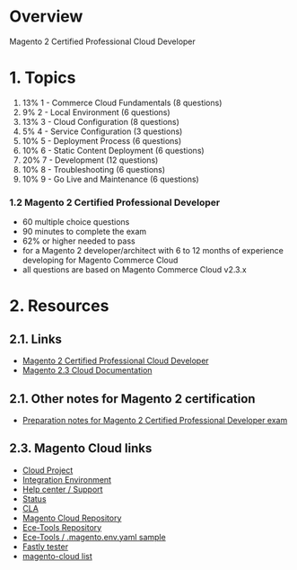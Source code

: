 # Overview

Magento 2 Certified Professional Cloud Developer

# 1. Topics

1. 13% 1 - Commerce Cloud Fundamentals (8 questions)
2. 9% 2 - Local Environment (6 questions)
3. 13% 3 - Cloud Configuration (8 questions)
4. 5% 4 - Service Configuration (3 questions)
5. 10% 5 - Deployment Process (6 questions)
6. 10% 6 - Static Content Deployment (6 questions)
7. 20% 7 - Development (12 questions)
8. 10% 8 - Troubleshooting (6 questions)
9. 10% 9 - Go Live and Maintenance (6 questions)


### 1.2 Magento 2 Certified Professional Developer

+ 60 multiple choice questions
+ 90 minutes to complete the exam
+ 62% or higher needed to pass
+ for a Magento 2 developer/architect with 6 to 12 months of experience developing for Magento Commerce Cloud
+ all questions are based on Magento Commerce Cloud v2.3.x

# 2. Resources

## 2.1. Links
+ [Magento 2 Certified Professional Cloud Developer](https://u.magento.com/magento-certified-professional-cloud-developer)
+ [Magento 2.3 Cloud Documentation](https://devdocs.magento.com/guides/v2.3/cloud/bk-cloud.html)

## 2.1. Other notes for Magento 2 certification
+ [Preparation notes for Magento 2 Certified Professional Developer exam](https://github.com/magento-notes/magento2-exam-notes)

## 2.3. Magento Cloud links 
+ [Cloud Project](https://cloud.magento.com/cloud/project/view/)
+ [Integration Environment](https://magento.cloud)
+ [Help center / Support](https://support.magento.com/hc/en-us/requests)
+ [Status](https://status.magento.cloud/)
+ [CLA](https://magento.com/legal/terms/cloud-sla)
+ [Magento Cloud Repository](https://github.com/magento/magento-cloud)
+ [Ece-Tools Repository](https://github.com/magento/ece-tools)
+ [Ece-Tools / .magento.env.yaml sample](https://github.com/magento/ece-tools/blob/2002.0.17/dist/.magento.env.yaml)
+ [Fastly tester](https://magento-tester.global.ssl.fastly.net/magento-tester/)
+ [magento-cloud list](https://gist.github.com/simpleadm/69c3ef764fdd637a109bbaed8420d714)

